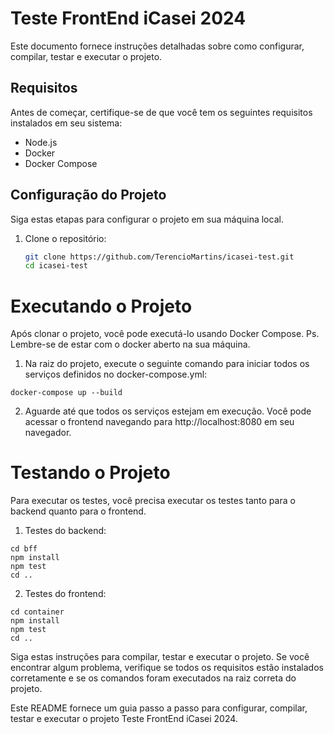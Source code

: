# Teste FrontEnd iCasei 2024

Este documento fornece instruções detalhadas sobre como configurar, compilar, testar e executar o projeto.

## Requisitos

Antes de começar, certifique-se de que você tem os seguintes requisitos instalados em seu sistema:

- Node.js
- Docker
- Docker Compose

## Configuração do Projeto

Siga estas etapas para configurar o projeto em sua máquina local.

1. Clone o repositório:
   ```bash
   git clone https://github.com/TerencioMartins/icasei-test.git
   cd icasei-test
   ```

# Executando o Projeto

Após clonar o projeto, você pode executá-lo usando Docker Compose.
Ps. Lembre-se de estar com o docker aberto na sua máquina.

1. Na raiz do projeto, execute o seguinte comando para iniciar todos os serviços definidos no docker-compose.yml:

```
docker-compose up --build
```

2. Aguarde até que todos os serviços estejam em execução. Você pode acessar o frontend navegando para http://localhost:8080 em seu navegador.

# Testando o Projeto

Para executar os testes, você precisa executar os testes tanto para o backend quanto para o frontend.

1. Testes do backend:

```
cd bff
npm install
npm test
cd ..
```

2. Testes do frontend:

```
cd container
npm install
npm test
cd ..
```

Siga estas instruções para compilar, testar e executar o projeto. Se você encontrar algum problema, verifique se todos os requisitos estão instalados corretamente e se os comandos foram executados na raiz correta do projeto.

Este README fornece um guia passo a passo para configurar, compilar, testar e executar o projeto Teste FrontEnd iCasei 2024.
